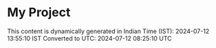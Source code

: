 # My Project

This content is dynamically generated in Indian Time (IST): 2024-07-12 13:55:10 IST
Converted to UTC: 2024-07-12 08:25:10 UTC
